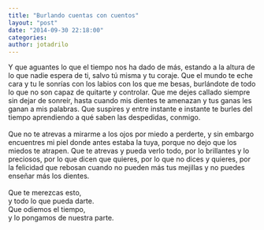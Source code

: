 ```yaml
---
title: "Burlando cuentas con cuentos"
layout: "post"
date: "2014-09-30 22:18:00"
categories: 
author: jotadrilo
---
```


<div class="css-full-post-content js-full-post-content">
Y que aguantes lo que el tiempo nos ha dado de más, estando a la altura de lo que nadie espera de ti, salvo tú misma y tu coraje. Que el mundo te eche cara y tu le sonrías con los labios con los que me besas, burlándote de todo lo que no son capaz de quitarte y controlar. Que me dejes callado siempre sin dejar de sonreír, hasta cuando mis dientes te amenazan y tus ganas les ganan a mis palabras. Que suspires y entre instante e instante te burles del tiempo aprendiendo a qué saben las despedidas, conmigo.<br /><br />Que no te atrevas a mirarme a los ojos por miedo a perderte, y sin embargo encuentres mi piel donde antes estaba la tuya, porque no dejo que los miedos te atrapen. Que te atrevas y pueda verlo todo, por lo brillantes y lo preciosos, por lo que dicen que quieres, por lo que no dices y quieres, por la felicidad que rebosan cuando no pueden más tus mejillas y no puedes enseñar más los dientes.<br /><br />Que te merezcas esto,<br />y todo lo que pueda darte.<br />Que odiemos el tiempo,<br />y lo pongamos de nuestra parte.
</div>